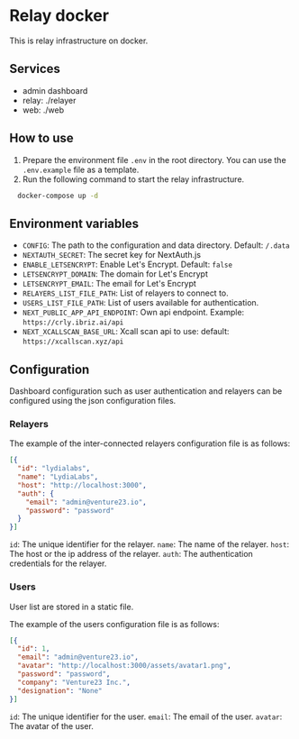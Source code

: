# Relay docker

This is relay infrastructure on docker.

## Services

- admin dashboard
- relay: ./relayer
- web: ./web

## How to use

  1. Prepare the environment file `.env` in the root directory. You can use the `.env.example` file as a template.
  2. Run the following command to start the relay infrastructure.

  ```bash
    docker-compose up -d
  ```

## Environment variables

- `CONFIG`: The path to the configuration and data directory. Default: `/.data`
- `NEXTAUTH_SECRET`: The secret key for NextAuth.js
- `ENABLE_LETSENCRYPT`: Enable Let's Encrypt. Default: `false`
- `LETSENCRYPT_DOMAIN`: The domain for Let's Encrypt
- `LETSENCRYPT_EMAIL`: The email for Let's Encrypt
- `RELAYERS_LIST_FILE_PATH`: List of relayers to connect to.
- `USERS_LIST_FILE_PATH`: List of users available for authentication.
- `NEXT_PUBLIC_APP_API_ENDPOINT`: Own api endpoint. Example: `https://crly.ibriz.ai/api`
- `NEXT_XCALLSCAN_BASE_URL`: Xcall scan api to use: default: `https://xcallscan.xyz/api`

## Configuration

Dashboard configuration such as user authentication and relayers can be configured using the json configuration files.

### Relayers

The example of the inter-connected relayers configuration file is as follows:

```json
[{
  "id": "lydialabs",
  "name": "LydiaLabs",
  "host": "http://localhost:3000",
  "auth": {
    "email": "admin@venture23.io",
    "password": "password"
  }
}]
```

`id`: The unique identifier for the relayer.
`name`: The name of the relayer.
`host`: The host or the ip address of the relayer.
`auth`: The authentication credentials for the relayer.

### Users

User list are stored in a static file.

The example of the users configuration file is as follows:

```json
[{
  "id": 1,
  "email": "admin@venture23.io",
  "avatar": "http://localhost:3000/assets/avatar1.png",
  "password": "password",
  "company": "Venture23 Inc.",
  "designation": "None"
}]
```

`id`: The unique identifier for the user.
`email`: The email of the user.
`avatar`: The avatar of the user.
